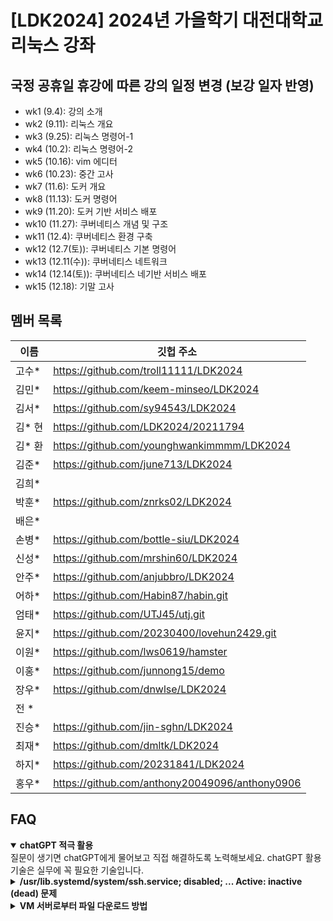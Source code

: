 # [LDK2024] 2024년 가을학기 대전대학교 리눅스 강좌

## 국정 공휴일 휴강에 따른 강의 일정 변경 (보강 일자 반영) 
* wk1 (9.4): 강의 소개
* wk2 (9.11): 리눅스 개요
* wk3 (9.25): 리눅스 명령어-1
* wk4 (10.2): 리눅스 명령어-2
* wk5 (10.16): vim 에디터
* wk6 (10.23): 중간 고사
* wk7 (11.6): 도커 개요
* wk8 (11.13): 도커 명령어
* wk9 (11.20): 도커 기반 서비스 배포
* wk10 (11.27): 쿠버네티스 개념 및 구조
* wk11 (12.4): 쿠버네티스 환경 구축
* wk12 (12.7(토)): 쿠버네티스 기본 명령어
* wk13 (12.11(수)): 쿠버네티스 네트워크
* wk14 (12.14(토)): 쿠버네티스 네기반 서비스 배포
* wk15 (12.18): 기말 고사


## 멤버 목록

|이름|깃헙 주소|
|------|---|
|고수*	|https://github.com/troll11111/LDK2024 |
|김민*	|https://github.com/keem-minseo/LDK2024 |
|김서*	|https://github.com/sy94543/LDK2024 |
|김* 현 |https://github.com/LDK2024/20211794 |
|김* 환 |https://github.com/younghwankimmmm/LDK2024 |
|김준*	|https://github.com/june713/LDK2024 |
|김희*  ||
|박훈*	|https://github.com/znrks02/LDK2024 |
|배은*  ||
|손병*	|https://github.com/bottle-siu/LDK2024 |
|신성*	|https://github.com/mrshin60/LDK2024 |
|안주*	|https://github.com/anjubbro/LDK2024 |
|어하*	|https://github.com/Habin87/habin.git |
|엄태*	|https://github.com/UTJ45/utj.git |
|윤지*	|https://github.com/20230400/lovehun2429.git |
|이원*	|https://github.com/lws0619/hamster |
|이홍*	|https://github.com/junnong15/demo |
|장우*	|https://github.com/dnwlse/LDK2024 |
|전  *  ||
|진승*	|https://github.com/jin-sghn/LDK2024 |
|최재*	|https://github.com/dmltk/LDK2024 |
|하지*	|https://github.com/20231841/LDK2024 |
|홍우*  |https://github.com/anthony20049096/anthony0906 |

## FAQ

<details open>
<summary><b> chatGPT 적극 활용</b></summary>
질문이 생기면 chatGPT에게 물어보고 직접 해결하도록 노력해보세요. 
chatGPT 활용 기술은 실무에 꼭 필요한 기술입니다. 
</details>

<details close>
<summary><b> /usr/lib.systemd/system/ssh.service; disabled; ... Active: inactive (dead)  문제 </b></summary>
강의 자료의 설치 순서 대로 "Install OpenSSH server" 체크 하여 ssh 서버를 설치했다는 가정하에

* 먼저 ssh을 실행시킴: sudo systemctl start ssh
* 부팅시 자동 실행되도록 설정: sudo systemctl enable ssh

</details>

<details close>
<summary><b> VM 서버로부터 파일 다운로드 방법 </b></summary>

* MobaXterm: 좌측 파일 창에서 파일 선택화  상단에 파일 다운로드 아이콘 클릭.
* putty: "pscp {user_name}@10.0.2.4:/home/{user_name}/file.txt c:\tmp"

  - 참고 사이트: https://xfree302.tistory.com/269

</details>



